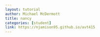 ```yaml
---
layout: tutorial
author: Michael McDermott
title: nancy
categories: [student]
link: https://njamison95.github.io/avt415
---
```

